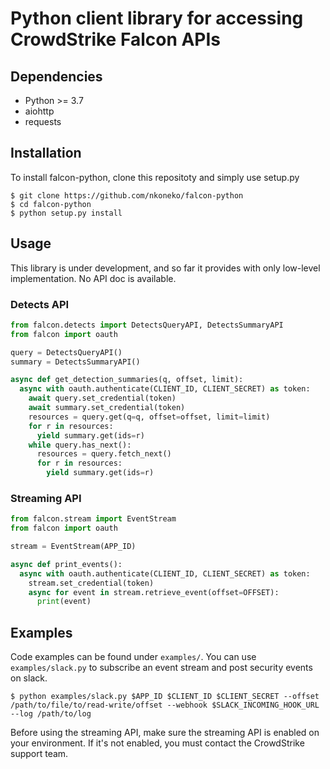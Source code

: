Python client library for accessing CrowdStrike Falcon APIs
==============================================================

Dependencies
-------------

* Python >= 3.7
* aiohttp
* requests

Installation
-------------

To install falcon-python, clone this repositoty and simply use setup.py

```
$ git clone https://github.com/nkoneko/falcon-python
$ cd falcon-python
$ python setup.py install
```

Usage
--------

This library is under development, and so far it provides with only low-level implementation.
No API doc is available.

### Detects API

```python
from falcon.detects import DetectsQueryAPI, DetectsSummaryAPI
from falcon import oauth

query = DetectsQueryAPI()
summary = DetectsSummaryAPI()

async def get_detection_summaries(q, offset, limit):
  async with oauth.authenticate(CLIENT_ID, CLIENT_SECRET) as token:
    await query.set_credential(token)
    await summary.set_credential(token)
    resources = query.get(q=q, offset=offset, limit=limit)
    for r in resources:
      yield summary.get(ids=r)
    while query.has_next():
      resources = query.fetch_next()
      for r in resources:
        yield summary.get(ids=r)
```

### Streaming API

```python
from falcon.stream import EventStream
from falcon import oauth

stream = EventStream(APP_ID)

async def print_events():
  async with oauth.authenticate(CLIENT_ID, CLIENT_SECRET) as token:
    stream.set_credential(token)
    async for event in stream.retrieve_event(offset=OFFSET):
      print(event)
```

Examples
-----------

Code examples can be found under `examples/`.
You can use `examples/slack.py` to subscribe an event stream and post security events on slack.

```
$ python examples/slack.py $APP_ID $CLIENT_ID $CLIENT_SECRET --offset /path/to/file/to/read-write/offset --webhook $SLACK_INCOMING_HOOK_URL --log /path/to/log
```

Before using the streaming API, make sure the streaming API is enabled on your environment. If it's not enabled, you must contact the CrowdStrike support team.
